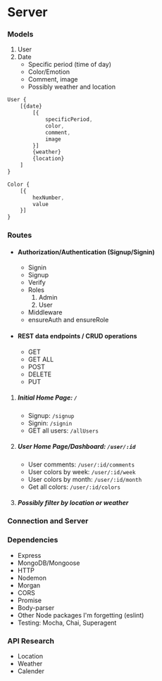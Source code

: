 # Server

### Models

1. User
2. Date
   * Specific period (time of day)
   * Color/Emotion
   * Comment, image
   * Possibly weather and location

```javascript
User {
    [{date}
        [{
            specificPeriod,
            color,
            comment,
            image
        }]
        {weather}
        {location}
    ]
}

Color {
    [{
        hexNumber,
        value
    }]
}
```

### Routes

- #### Authorization/Authentication (Signup/Signin)
  
  * Signin
  * Signup
  * Verify
  * Roles
    1. Admin
    2. User
  * Middleware
  * ensureAuth and ensureRole

- #### REST data endpoints / CRUD operations
  
    * GET
    * GET ALL
    * POST
    * DELETE
    * PUT
  
 1. ##### Initial Home Page: `/` 
    * Signup: `/signup` 
    * Signin: `/signin` 
    * GET all users: `/allUsers` 

 2. ##### User Home Page/Dashboard: `/user/:id`
    * User comments: `/user/:id/comments` 
    * User colors by week: `/user/:id/week` 
    * User colors by month: `/user/:id/month` 
    * Get all colors: `/user/:id/colors` 

  3. ##### Possibly filter by location or weather 

### Connection and Server

### Dependencies

- Express
- MongoDB/Mongoose
- HTTP
- Nodemon
- Morgan
- CORS
- Promise
- Body-parser
- Other Node packages I'm forgetting (eslint)
- Testing: Mocha, Chai, Superagent

### API Research

- Location
- Weather
- Calender

